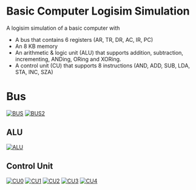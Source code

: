 ﻿# Basic Computer Logisim Simulation
A logisim simulation of a basic computer with

-   A bus that contains 6 registers (AR, TR, DR, AC, IR, PC)
-   An 8 KB memory
-   An arithmetic & logic unit (ALU) that supports addition, subtraction, incrementing, ANDing, ORing and XORing.
-   A control unit (CU) that supports 8 instructions (AND, ADD, SUB, LDA, STA, INC, SZA)
 
# Bus

 <a href="https://ibb.co/Y7MRWgb"><img src="https://i.ibb.co/TBSvTyr/BUS.png" alt="BUS" border="0"></a>
 <a href="https://ibb.co/qdt6p0H"><img src="https://i.ibb.co/MsYd78z/BUS2.png" alt="BUS2" border="0"></a>

## ALU

<a href="https://ibb.co/CWQJSH5"><img src="https://i.ibb.co/TrtKNgB/ALU.png" alt="ALU" border="0"></a>


##  Control Unit 


<a href="https://ibb.co/RBVgL76"><img src="https://i.ibb.co/mXMRQSy/CU0.png" alt="CU0" border="0"></a>
<a href="https://ibb.co/yVvKt4f"><img src="https://i.ibb.co/4JvCz1m/CU1.png" alt="CU1" border="0"></a>
<a href="https://ibb.co/4Zp8pFd"><img src="https://i.ibb.co/6RFHFyB/CU2.png" alt="CU2" border="0"></a>
<a href="https://ibb.co/Xjbzs05"><img src="https://i.ibb.co/9cNqTK4/CU3.png" alt="CU3" border="0"></a>
<a href="https://ibb.co/1X6R5Qt"><img src="https://i.ibb.co/B6NTx35/CU4.png" alt="CU4" border="0"></a>
